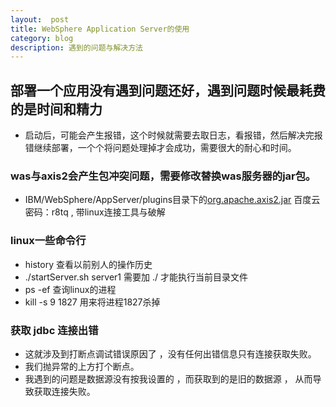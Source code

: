 ```yaml
---
layout:  post
title: WebSphere Application Server的使用
category: blog
description: 遇到的问题与解决方法
---
```




## 部署一个应用没有遇到问题还好，遇到问题时候最耗费的是时间和精力
* 启动后，可能会产生报错，这个时候就需要去取日志，看报错，然后解决完报错继续部署，一个个将问题处理掉才会成功，需要很大的耐心和时间。

### was与axis2会产生包冲突问题，需要修改替换was服务器的jar包。

* IBM/WebSphere/AppServer/plugins目录下的[org.apache.axis2.jar](https://pan.baidu.com/s/1FdwP4R1AV9vmhDLU9VDGIQ) 百度云密码：r8tq , 带linux连接工具与破解

### linux一些命令行

* history 查看以前别人的操作历史
* ./startServer.sh server1 需要加 ./ 才能执行当前目录文件
* ps -ef 查询linux的进程
* kill -s 9 1827 用来将进程1827杀掉

### 获取 jdbc 连接出错

* 这就涉及到打断点调试错误原因了 ，没有任何出错信息只有连接获取失败。
* 我们抛异常的上方打个断点。
* 我遇到的问题是数据源没有按我设置的 ，而获取到的是旧的数据源 ， 从而导致获取连接失败。